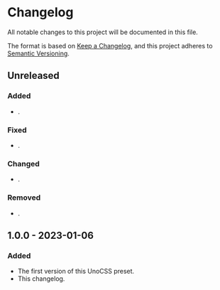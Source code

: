 # Changelog

All notable changes to this project will be documented in this file.

The format is based on [Keep a Changelog](https://keepachangelog.com/en/1.0.0/),
and this project adheres to [Semantic Versioning](https://semver.org/spec/v2.0.0.html).

## Unreleased

### Added

- .

### Fixed

- .

### Changed

- .

### Removed

- .

## 1.0.0 - 2023-01-06

### Added

- The first version of this UnoCSS preset.
- This changelog.
